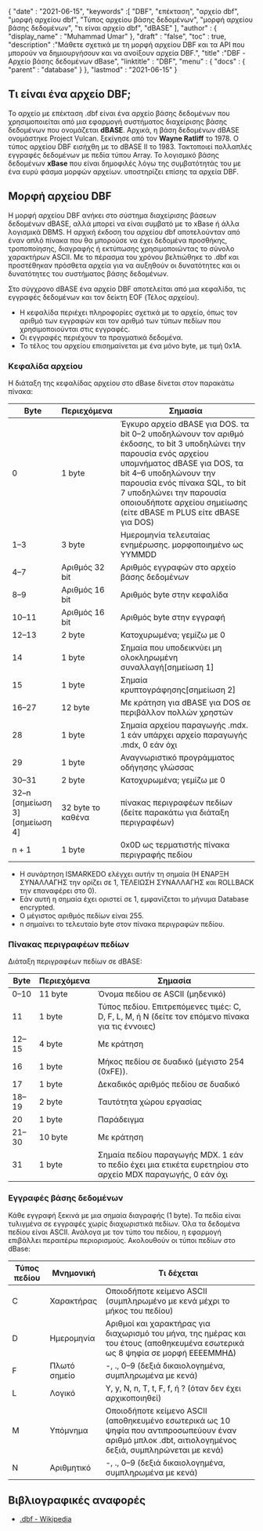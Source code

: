 {
  "date" : "2021-06-15",
  "keywords" :[ "DBF", "επέκταση", "αρχείο dbf", "μορφή αρχείου dbf", "Τύπος αρχείου βάσης δεδομένων", "μορφή αρχείου βάσης δεδομένων", "τι είναι αρχείο dbf", "dBASE" ],
  "author" : {
    "display_name" : "Muhammad Umar"
},
  "draft" : "false",
  "toc" : true,
  "description" :"Μάθετε σχετικά με τη μορφή αρχείου DBF και τα API που μπορούν να δημιουργήσουν και να ανοίξουν αρχεία DBF.",
  "title" :"DBF - Αρχείο βάσης δεδομένων dBase",
  "linktitle" : "DBF",
  "menu" : {
    "docs" : {
      "parent" : "database"
}
},
  "lastmod" : "2021-06-15"
}

## Τι είναι ένα αρχείο DBF;
Το αρχείο με επέκταση .dbf είναι ένα αρχείο βάσης δεδομένων που χρησιμοποιείται από μια εφαρμογή συστήματος διαχείρισης βάσης δεδομένων που ονομάζεται **dBASE**. Αρχικά, η βάση δεδομένων dBASE ονομάστηκε Project Vulcan. ξεκίνησε από τον **Wayne Ratliff** το 1978. Ο τύπος αρχείου DBF εισήχθη με το dBASE II το 1983. Τακτοποιεί πολλαπλές εγγραφές δεδομένων με πεδία τύπου Array. Το λογισμικό βάσης δεδομένων **xBase** που είναι δημοφιλές λόγω της συμβατότητάς του με ένα ευρύ φάσμα μορφών αρχείων. υποστηρίζει επίσης τα αρχεία DBF.

## Μορφή αρχείου DBF
Η μορφή αρχείου DBF ανήκει στο σύστημα διαχείρισης βάσεων δεδομένων dBASE, αλλά μπορεί να είναι συμβατό με το xBase ή άλλα λογισμικά DBMS. Η αρχική έκδοση του αρχείου dbf αποτελούνταν από έναν απλό πίνακα που θα μπορούσε να έχει δεδομένα προσθήκης, τροποποίησης, διαγραφής ή εκτύπωσης χρησιμοποιώντας το σύνολο χαρακτήρων ASCII. Με το πέρασμα του χρόνου βελτιώθηκε το .dbf και προστέθηκαν πρόσθετα αρχεία για να αυξηθούν οι δυνατότητες και οι δυνατότητες του συστήματος βάσης δεδομένων.

Στο σύγχρονο dBASE ένα αρχείο DBF αποτελείται από μια κεφαλίδα, τις εγγραφές δεδομένων και τον δείκτη EOF (Τέλος αρχείου).

- Η κεφαλίδα περιέχει πληροφορίες σχετικά με το αρχείο, όπως τον αριθμό των εγγραφών και τον αριθμό των τύπων πεδίων που χρησιμοποιούνται στις εγγραφές.
- Οι εγγραφές περιέχουν τα πραγματικά δεδομένα.
- Το τέλος του αρχείου επισημαίνεται με ένα μόνο byte, με τιμή 0x1A.

### Κεφαλίδα αρχείου
Η διάταξη της κεφαλίδας αρχείου στο dBase δίνεται στον παρακάτω πίνακα:

| Byte | Περιεχόμενα | Σημασία |
---|---|---|
| 0 | 1 byte | Έγκυρο αρχείο dBASE για DOS. τα bit 0–2 υποδηλώνουν τον αριθμό έκδοσης, το bit 3 υποδηλώνει την παρουσία ενός αρχείου υπομνήματος dBASE για DOS, τα bit 4–6 υποδηλώνουν την παρουσία ενός πίνακα SQL, το bit 7 υποδηλώνει την παρουσία οποιουδήποτε αρχείου σημείωσης (είτε dBASE m PLUS είτε dBASE για DOS) |
| 1–3 | 3 byte | Ημερομηνία τελευταίας ενημέρωσης. μορφοποιημένο ως YYMMDD |
| 4–7 | Αριθμός 32 bit | Αριθμός εγγραφών στο αρχείο βάσης δεδομένων |
| 8–9 | Αριθμός 16 bit | Αριθμός byte στην κεφαλίδα |
| 10–11 | Αριθμός 16 bit | Αριθμός byte στην εγγραφή |
| 12–13 | 2 byte | Κατοχυρωμένα; γεμίζω με 0 |
| 14 | 1 byte | Σημαία που υποδεικνύει μη ολοκληρωμένη συναλλαγή[σημείωση 1] |
| 15 | 1 byte | Σημαία κρυπτογράφησης[σημείωση 2] |
| 16–27 | 12 byte | Με κράτηση για dBASE για DOS σε περιβάλλον πολλών χρηστών |
| 28 | 1 byte | Σημαία αρχείου παραγωγής .mdx. 1 εάν υπάρχει αρχείο παραγωγής .mdx, 0 εάν όχι |
| 29 | 1 byte | Αναγνωριστικό προγράμματος οδήγησης γλώσσας |
| 30–31 | 2 byte | Κατοχυρωμένα; γεμίζω με 0 |
| 32–n [σημείωση 3][σημείωση 4] | 32 byte το καθένα | πίνακας περιγραφέων πεδίων (δείτε παρακάτω για διάταξη περιγραφέων) |
| n + 1 | 1 byte | 0x0D ως τερματιστής πίνακα περιγραφής πεδίου |

- Η συνάρτηση ISMARKEDO ελέγχει αυτήν τη σημαία (Η ΕΝΑΡΞΗ ΣΥΝΑΛΛΑΓΗΣ την ορίζει σε 1, ΤΕΛΕΙΩΣΗ ΣΥΝΑΛΛΑΓΗΣ και ROLLBACK την επαναφέρει στο 0).
- Εάν αυτή η σημαία έχει οριστεί σε 1, εμφανίζεται το μήνυμα Database encrypted.
- Ο μέγιστος αριθμός πεδίων είναι 255.
- n σημαίνει το τελευταίο byte στον πίνακα περιγραφών πεδίου.

### Πίνακας περιγραφέων πεδίων
Διάταξη περιγραφέων πεδίων σε dBASE:

| Byte | Περιεχόμενα | Σημασία |
---|---|---|
| 0–10 | 11 byte | Όνομα πεδίου σε ASCII (μηδενικό) |
| 11 | 1 byte | Τύπος πεδίου. Επιτρεπόμενες τιμές: C, D, F, L, M, ή N (δείτε τον επόμενο πίνακα για τις έννοιες) |
| 12–15 | 4 byte | Με κράτηση |
| 16 | 1 byte | Μήκος πεδίου σε δυαδικό (μέγιστο 254 (0xFE)). |
| 17 | 1 byte | Δεκαδικός αριθμός πεδίου σε δυαδικό |
| 18–19 | 2 byte | Ταυτότητα χώρου εργασίας |
| 20 | 1 byte | Παράδειγμα |
| 21–30 | 10 byte | Με κράτηση |
| 31 | 1 byte | Σημαία πεδίου παραγωγής MDX. 1 εάν το πεδίο έχει μια ετικέτα ευρετηρίου στο αρχείο MDX παραγωγής, 0 εάν όχι |

### Εγγραφές βάσης δεδομένων
Κάθε εγγραφή ξεκινά με μια σημαία διαγραφής (1 byte). Τα πεδία είναι τυλιγμένα σε εγγραφές χωρίς διαχωριστικά πεδίων. Όλα τα δεδομένα πεδίου είναι ASCII. Ανάλογα με τον τύπο του πεδίου, η εφαρμογή επιβάλλει περαιτέρω περιορισμούς. Ακολουθούν οι τύποι πεδίων στο dBase:

| Τύπος πεδίου | Μνημονική | Τι δέχεται |
-------|-----|----|
| C | Χαρακτήρας | Οποιοδήποτε κείμενο ASCII (συμπληρωμένο με κενά μέχρι το μήκος του πεδίου) |
| D | Ημερομηνία | Αριθμοί και χαρακτήρας για διαχωρισμό του μήνα, της ημέρας και του έτους (αποθηκευμένα εσωτερικά ως 8 ψηφία σε μορφή ΕΕΕΕΜΜΗΔ) |
| F | Πλωτό σημείο | -, ., 0–9 (δεξιά δικαιολογημένα, συμπληρωμένα με κενά) |
| L | Λογικό | Y, y, N, n, T, t, F, f, ή ? (όταν δεν έχει αρχικοποιηθεί) |
| M | Υπόμνημα | Οποιοδήποτε κείμενο ASCII (αποθηκευμένο εσωτερικά ως 10 ψηφία που αντιπροσωπεύουν έναν αριθμό μπλοκ .dbt, αιτιολογημένος δεξιά, συμπληρώνεται με κενά) |
| N | Αριθμητικό | -, ., 0–9 (δεξιά δικαιολογημένα, συμπληρωμένα με κενά) |









## Βιβλιογραφικές αναφορές ##

* [.dbf - Wikipedia](https://en.wikipedia.org/wiki/.dbf)

